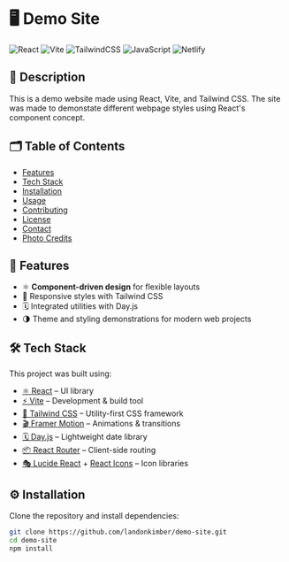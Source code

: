 # 🖥️ Demo Site

![React](https://img.shields.io/badge/React-20232A?style=for-the-badge&logo=react&logoColor=61DAFB)
![Vite](https://img.shields.io/badge/Vite-B73BFE?style=for-the-badge&logo=vite&logoColor=FFD62E)
![TailwindCSS](https://img.shields.io/badge/TailwindCSS-0f172a?style=for-the-badge&logo=tailwindcss&logoColor=38bdf8)
![JavaScript](https://img.shields.io/badge/JavaScript-323330?style=for-the-badge&logo=javascript&logoColor=F7DF1E)
![Netlify](https://img.shields.io/badge/Netlify-00C7B7?style=for-the-badge&logo=netlify&logoColor=white)

## 📖 Description

This is a demo website made using React, Vite, and Tailwind CSS. The site was made to demonstate different webpage styles using React's component concept.

## 🗂️ Table of Contents

- [Features](#-features)
- [Tech Stack](#-tech-stack)
- [Installation](#-installation)
- [Usage](#-usage)
- [Contributing](#-contributing)
- [License](#-license)
- [Contact](#-contact)
- [Photo Credits](#-photo-credits)

## 🌟 Features

- ⚛️ **Component-driven design** for flexible layouts
- 🎨 Responsive styles with Tailwind CSS
- 🗓️ Integrated utilities with Day.js
- 🌗 Theme and styling demonstrations for modern web projects

## 🛠️ Tech Stack

This project was built using:

- [⚛️ React](https://react.dev/) – UI library
- [⚡ Vite](https://vitejs.dev/) – Development & build tool
- [🎨 Tailwind CSS](https://tailwindcss.com/) – Utility-first CSS framework
- [🎬 Framer Motion](https://www.framer.com/motion/) – Animations & transitions
- [🗓️ Day.js](https://day.js.org/) – Lightweight date library
- [📦 React Router](https://reactrouter.com/) – Client-side routing
- [🎭 Lucide React](https://lucide.dev/) + [React Icons](https://react-icons.github.io/react-icons/) – Icon libraries

## ⚙️ Installation

Clone the repository and install dependencies:

```bash
git clone https://github.com/landonkimber/demo-site.git
cd demo-site
npm install
```
